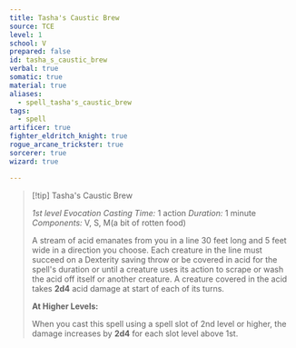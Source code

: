 ```yaml
---
title: Tasha's Caustic Brew
source: TCE
level: 1
school: V
prepared: false
id: tasha_s_caustic_brew
verbal: true
somatic: true
material: true
aliases:
  - spell_tasha's_caustic_brew
tags:
  - spell
artificer: true
fighter_eldritch_knight: true
rogue_arcane_trickster: true
sorcerer: true
wizard: true

---
```

>[!tip] Tasha's Caustic Brew
>
> *1st level Evocation*
> *Casting Time:* 1 action
> *Duration:* 1 minute
> *Components:* V, S, M(a bit of rotten food)
>
>A stream of acid emanates from you in a line 30 feet long and 5 feet wide in a direction you choose. Each creature in the line must succeed on a Dexterity saving throw or be covered in acid for the spell's duration or until a creature uses its action to scrape or wash the acid off itself or another creature. A creature covered in the acid takes **2d4** acid damage at start of each of its turns.
>
>**At Higher Levels:**
>
>When you cast this spell using a spell slot of 2nd level or higher, the damage increases by **2d4** for each slot level above 1st.
>

